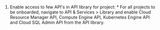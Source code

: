 1. Enable access to few API's in API library for project: 
       * For all projects to be onboarded, navigate to API & Services > Library and enable Cloud Resource Manager API, Compute Engine API, Kubernetes Engine API and Cloud SQL Admin API from the API library. 
       
